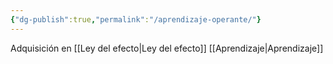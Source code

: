 ```yaml
---
{"dg-publish":true,"permalink":"/aprendizaje-operante/"}
---
```


Adquisición en [[Ley del efecto\|Ley del efecto]]
[[Aprendizaje\|Aprendizaje]]